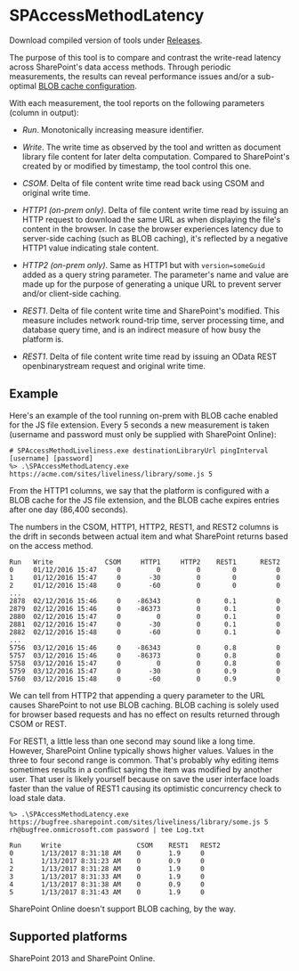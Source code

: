 ﻿# SPAccessMethodLatency

Download compiled version of tools under [Releases](https://github.com/ronnieholm/Bugfree.SharePoint.DiagnosticTools/releases).

The purpose of this tool is to compare and contrast the write-read
latency across SharePoint's data access methods. Through periodic
measurements, the results can reveal performance issues and/or a
sub-optimal [BLOB cache
configuration](https://blogs.msdn.microsoft.com/spses/2012/08/28/blob-cache-in-sharepoint).

With each measurement, the tool reports on the following parameters
(column in output):

- *Run*. Monotonically increasing measure identifier.

- *Write*. The write time as observed by the tool and written as
  document library file content for later delta computation. Compared
  to SharePoint's created by or modified by timestamp, the tool
  control this one.

- *CSOM*. Delta of file content write time read back using CSOM and
   original write time.

- *HTTP1 (on-prem only)*. Delta of file content write time read by
   issuing an HTTP request to download the same URL as when displaying
   the file's content in the browser. In case the browser experiences
   latency due to server-side caching (such as BLOB caching), it's
   reflected by a negative HTTP1 value indicating stale content.

- *HTTP2 (on-prem only)*. Same as HTTP1 but with
   ```version=someGuid``` added as a query string parameter. The
   parameter's name and value are made up for the purpose of
   generating a unique URL to prevent server and/or client-side
   caching.

- *REST1*. Delta of file content write time and SharePoint's
   modified. This measure includes network round-trip time, server
   processing time, and database query time, and is an indirect
   measure of how busy the platform is.

- *REST1*. Delta of file content write time read by issuing an OData
   REST openbinarystream request and original write time.

## Example

Here's an example of the tool running on-prem with BLOB cache enabled
for the JS file extension. Every 5 seconds a new measurement is taken
(username and password must only be supplied with SharePoint Online):

    # SPAccessMethodLiveliness.exe destinationLibraryUrl pingInterval [username] [password]
    %> .\SPAccessMethodLatency.exe https://acme.com/sites/liveliness/library/some.js 5

From the HTTP1 columns, we say that the platform is configured with a
BLOB cache for the JS file extension, and the BLOB cache expires
entries after one day (86,400 seconds).

The numbers in the CSOM, HTTP1, HTTP2, REST1, and REST2 columns is the
drift in seconds between actual item and what SharePoint returns based
on the access method.

    Run   Write             CSOM     HTTP1     HTTP2    REST1      REST2
    0     01/12/2016 15:47     0         0         0        0          0
    1     01/12/2016 15:47     0       -30         0        0          0
    2     01/12/2016 15:48     0       -60         0        0          0
    ...
    2878  02/12/2016 15:46     0    -86343         0      0.1          0
    2879  02/12/2016 15:46     0    -86373         0      0.1          0
    2880  02/12/2016 15:47     0         0         0      0.1          0
    2881  02/12/2016 15:47     0       -30         0      0.1          0
    2882  02/12/2016 15:48     0       -60         0      0.1          0
    ...
    5756  03/12/2016 15:46     0    -86343         0      0.8          0
    5757  03/12/2016 15:46     0    -86373         0      0.8          0
    5758  03/12/2016 15:47     0         0         0      0.8          0
    5759  03/12/2016 15:47     0       -30         0      0.9          0
    5760  03/12/2016 15:48     0       -60         0      0.9          0

We can tell from HTTP2 that appending a query parameter to the URL
causes SharePoint to not use BLOB caching. BLOB caching is solely used
for browser based requests and has no effect on results returned
through CSOM or REST.

For REST1, a little less than one second may sound like a long
time. However, SharePoint Online typically shows higher values. Values
in the three to four second range is common. That's probably why
editing items sometimes results in a conflict saying the item was
modified by another user. That user is likely yourself because on save
the user interface loads faster than the value of REST1 causing its
optimistic concurrency check to load stale data.

    %> .\SPAccessMethodLatency.exe https://bugfree.sharepoint.com/sites/liveliness/library/some.js 5 rh@bugfree.onmicrosoft.com password | tee Log.txt

    Run     Write                   CSOM    REST1   REST2
    0       1/13/2017 8:31:18 AM    0       1.9     0
    1       1/13/2017 8:31:23 AM    0       0.9     0
    2       1/13/2017 8:31:28 AM    0       1.9     0
    3       1/13/2017 8:31:33 AM    0       1.9     0
    4       1/13/2017 8:31:38 AM    0       0.9     0
    5       1/13/2017 8:31:43 AM    0       1.9     0

SharePoint Online doesn't support BLOB caching, by the way.

## Supported platforms

SharePoint 2013 and SharePoint Online.